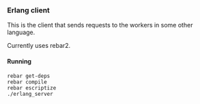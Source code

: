 ### Erlang client

This is the client that sends requests to the workers in some other language.

Currently uses rebar2.

#### Running

```
rebar get-deps
rebar compile
rebar escriptize
./erlang_server
```

